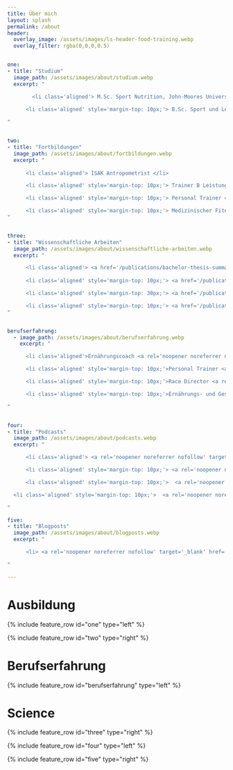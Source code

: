 ```yaml
---
title: Über mich
layout: splash
permalink: /about
header:
  overlay_image: /assets/images/ls-header-food-training.webp
  overlay_filter: rgba(0,0,0,0.5)


one:
- title: "Studium"
  image_path: /assets/images/about/studium.webp
  excerpt: "

        <li class='aligned'> M.Sc. Sport Nutrition, John-Moores University Liverpool </li>
    
      <li class='aligned' style='margin-top: 10px;'> B.Sc. Sport und Leistung, Deutsche Sporthochschule Köln </li> 

"


two:
- title: "Fortbildungen"
  image_path: /assets/images/about/fortbildungen.webp
  excerpt: "
  
      <li class='aligned'> ISAK Antropometrist </li>

      <li class='aligned' style='margin-top: 10px;'> Trainer B Leistungssport Olympisches Gewichtheben </li>

      <li class='aligned' style='margin-top: 10px;'> Personal Trainer </li>

      <li class='aligned' style='margin-top: 10px;'> Medizinischer Fitnesstrainer </li>
"


three:
- title: "Wissenschaftliche Arbeiten"
  image_path: /assets/images/about/wissenschaftliche-arbeiten.webp
  excerpt: "

      <li class='aligned'> <a href='/publications/bachelor-thesis-summary'>Effects of Cannabidiol Supplementation on Skeletal Muscle Regeneration after Intensive Resistance Training</a>. Bachelor Thesis, German Sports University, Cologne, 2021. </li>
  
      <li class='aligned' style='margin-top: 10px;'> <a href='/publications/master-thesis-summary'>Chronic cannabidiol supplementation does not improve ratings of perceived exertion and performance during time-trial cycling</a>. Master Thesis, John-Moores University, Liverpool, UK, 2022. </li>

      <li class='aligned' style='margin-top: 30px;'> <a href='/publications/position-olympic-weightlifting'>Position stand on Nutritional Requirements for Olympic Weightlifting</a>. John-Moores University, Liverpool, UK, 2021. </li>

      <li class='aligned' style='margin-top: 10px;'> <a href='/publications/statement-crossfit-supplements'>Expert Statement on the use of supplements for Crossfit</a>. John-Moores University, Liverpool, UK, 2022. </li>
"


berufserfahrung:
  - image_path: /assets/images/about/berufserfahrung.webp
    excerpt: "

      <li class='aligned'>Ernährungscoach <a rel='noopener noreferrer nofollow' target='_blank' href='https://nubymi.com/'>@Nubymi-Nutrition</a></li>

      <li class='aligned' style='margin-top: 10px;'>Personal Trainer <a rel='noopener noreferrer nofollow' target='_blank' href='https://1on1-personaltraining.de/'>@1on1-PersonalTraining</a></li>

      <li class='aligned' style='margin-top: 10px;'>Race Director <a rel='noopener noreferrer nofollow' target='_blank' href='https://hyrox.com/'>@Hyrox</a></li>

      <li class='aligned' style='margin-top: 10px;'>Ernährungs- und Gesundheitscoach beim Institut für Prävention und Nachsorge <a rel='noopener noreferrer nofollow' target='_blank' href='https://ipn.eu/'>@IPN</a></li>

"


four:
- title: "Podcasts"
  image_path: /assets/images/about/podcasts.webp
  excerpt: "

      <li class='aligned'> <a rel='noopener noreferrer nofollow' target='_blank' href='https://open.spotify.com/episode/57Q04lnNOtaS3XvC4WsvLn?si=6b-Rz0hCSXCaK6R5vvCLRA'>CBD-Öl: Effekte auf Regeneration und Performance</a> im Podcast <a rel='noopener noreferrer nofollow' target='_blank' href='https://open.spotify.com/show/1qPyLm6guymbU1JuMIQQJR'>'Fuel Your Body'</a> mit Miri Krug, Februar 2023.</li>

      <li class='aligned' style='margin-top: 10px;'> <a rel='noopener noreferrer nofollow' target='_blank' href='https://open.spotify.com/episode/363UptXxC23JBsidsRBGCY?si=Z2a3EHawQDKAUDHlx7vVhg'>Mythos: Nüchtern-Training für Körperfettabbau & Verbesserung der Performance im Ausdauersport</a> im Podcast <a rel='noopener noreferrer nofollow' target='_blank' href='https://open.spotify.com/show/1qPyLm6guymbU1JuMIQQJR'>'Fuel Your Body'</a> mit Miri Krug, Juli 2023.</li>

      <li class='aligned' style='margin-top: 10px;'>  <a rel='noopener noreferrer nofollow' target='_blank' href='https://open.spotify.com/episode/3ZFCdUwMpfUVvCt0EUTWyW?si=ScHk0slCQx-eDENwP42-nA&utm'>Kohlenhydratladen, Ernährung für Marathon</a> im Podcast <a rel='noopener noreferrer nofollow' target='_blank' href='https://open.spotify.com/show/1qPyLm6guymbU1JuMIQQJR'>'Fuel Your Body'</a> mit Miri Krug, September 2023.</li>

  <li class='aligned' style='margin-top: 10px;'>  <a rel='noopener noreferrer nofollow' target='_blank' href='https://open.spotify.com/episode/27iqjoN1sHRIE6QofYpVP9?si=6dff74cee23c4692&nd=1&dlsi=583497ec5d054099'>Ernährung für Hyrox</a> im Podcast <a rel='noopener noreferrer nofollow' target='_blank' href='https://open.spotify.com/show/1qPyLm6guymbU1JuMIQQJR'>'Fuel Your Body'</a> mit Miri Krug, November 2023.</li>

"

five:
- title: "Blogposts"
  image_path: /assets/images/about/blogposts.webp
  excerpt: "

      <li> <a rel='noopener noreferrer nofollow' target='_blank' href='https://www.scienceinsport.com/sports-nutrition/?post_type=post&p=16605'>How to use Carbohydrates for Energy: Glucose, Fructose and Maltodextrin</a>. Science in Sport, April 2022. </li>

"

---
```



<div class="about-box ausbildung-box">

<h1 class="about"> Ausbildung </h1>

{% include feature_row id="one" type="left" %}

{% include feature_row id="two" type="right" %}

</div>




<div class="about-box berufserfahrung-box">

<h1 class="about"> Berufserfahrung </h1>

{% include feature_row id="berufserfahrung" type="left" %}

</div>




<div class="about-box science-box">

<h1 class="about"> Science </h1>

{% include feature_row id="three" type="right" %}

{% include feature_row id="four" type="left" %}

{% include feature_row id="five" type="right" %}

</div>
